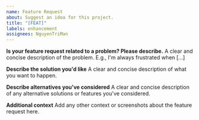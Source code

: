 ```yaml
---
name: Feature Request
about: Suggest an idea for this project.
title: "[FEAT]"
labels: enhancement
assignees: NguyenTriMan
---
```


**Is your feature request related to a problem? Please describe.**
A clear and concise description of the problem.
E.g., I'm always frustrated when [...]

**Describe the solution you'd like**
A clear and concise description of what you want to happen.

**Describe alternatives you've considered**
A clear and concise description of any alternative solutions or features you've considered.

**Additional context**
Add any other context or screenshots about the feature request here.
